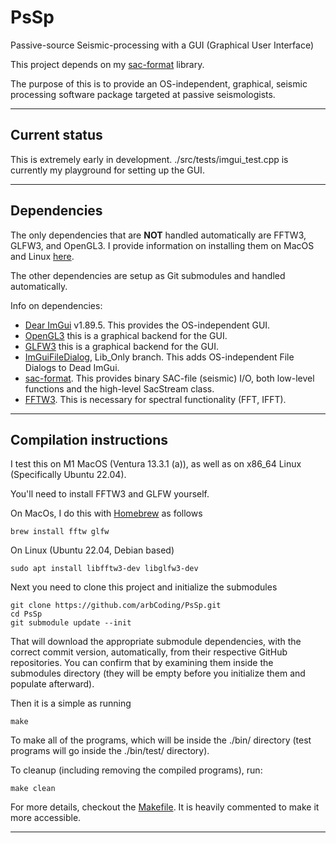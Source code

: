 # PsSp

Passive-source Seismic-processing with a GUI (Graphical User Interface)

This project depends on my [sac-format](https://github.com/arbCoding/seismic) library.

The purpose of this is to provide an OS-independent, graphical, seismic processing software package targeted at passive seismologists.

---

## Current status

This is extremely early in development. ./src/tests/imgui_test.cpp is currently my playground for setting up the GUI.

---

## Dependencies

The only dependencies that are **NOT** handled automatically are FFTW3, GLFW3, and OpenGL3.
I provide information on installing them on MacOS and Linux [here](#compilation-instructions).

The other dependencies are setup as Git submodules and handled automatically.

Info on dependencies:
 * [Dear ImGui](https://github.com/ocornut/imgui/tree/v1.89.5) v1.89.5. This provides the OS-independent GUI.
 * [OpenGL3](https://www.opengl.org/) this is a graphical backend for the GUI.
 * [GLFW3](https://www.glfw.org/) this is a graphical backend for the GUI.
 * [ImGuiFileDialog](https://github.com/aiekick/ImGuiFileDialog.git), Lib_Only branch. This adds OS-independent File Dialogs to Dead ImGui.
 * [sac-format](https://github.com/arbCoding/sac-format). This provides binary SAC-file (seismic) I/O, both low-level functions and the high-level SacStream class.
 * [FFTW3](https://www.fftw.org/). This is necessary for spectral functionality (FFT, IFFT).

---

## Compilation instructions

I test this on M1 MacOS (Ventura 13.3.1 (a)), as well as on x86_64 Linux (Specifically Ubuntu 22.04).

You'll need to install FFTW3 and GLFW yourself.

On MacOs, I do this with [Homebrew](https://brew.sh/) as follows
```shell
brew install fftw glfw
```

On Linux (Ubuntu 22.04, Debian based)
```shell
sudo apt install libfftw3-dev libglfw3-dev
```

Next you need to clone this project and initialize the submodules
```shell
git clone https://github.com/arbCoding/PsSp.git
cd PsSp
git submodule update --init
```

That will download the appropriate submodule dependencies, with the correct commit version, automatically, from their respective GitHub repositories.
You can confirm that by examining them inside the submodules directory (they will be empty before you initialize them and populate afterward).

Then it is a simple as running
```shell
make
```

To make all of the programs, which will be inside the ./bin/ directory (test programs will go inside the ./bin/test/ directory).

To cleanup (including removing the compiled programs), run:
```shell
make clean
```

For more details, checkout the [Makefile](Makefile). It is heavily commented to make it more accessible.

---
